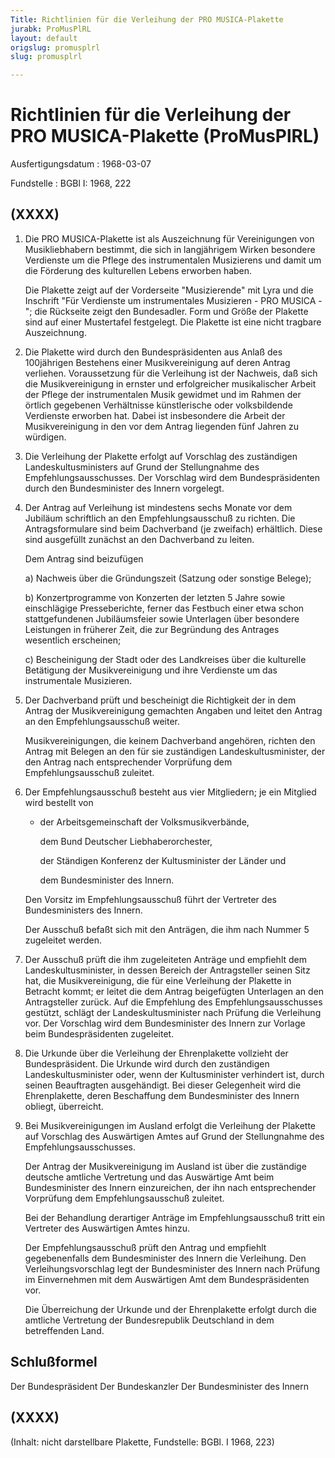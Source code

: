 ```yaml
---
Title: Richtlinien für die Verleihung der PRO MUSICA-Plakette
jurabk: ProMusPlRL
layout: default
origslug: promusplrl
slug: promusplrl

---
```


# Richtlinien für die Verleihung der PRO MUSICA-Plakette (ProMusPlRL)

Ausfertigungsdatum
:   1968-03-07

Fundstelle
:   BGBl I: 1968, 222



## (XXXX)


1.  Die PRO MUSICA-Plakette ist als Auszeichnung für Vereinigungen von
    Musikliebhabern bestimmt, die sich in langjährigem Wirken besondere
    Verdienste um die Pflege des instrumentalen Musizierens und damit um
    die Förderung des kulturellen Lebens erworben haben.

    Die Plakette zeigt auf der Vorderseite "Musizierende" mit Lyra und die
    Inschrift "Für Verdienste um instrumentales Musizieren - PRO MUSICA
    -"; die Rückseite zeigt den Bundesadler. Form und Größe der Plakette
    sind auf einer Mustertafel festgelegt. Die Plakette ist eine nicht
    tragbare Auszeichnung.


2.  Die Plakette wird durch den Bundespräsidenten aus Anlaß des
    100jährigen Bestehens einer Musikvereinigung auf deren Antrag
    verliehen. Voraussetzung für die Verleihung ist der Nachweis, daß sich
    die Musikvereinigung in ernster und erfolgreicher musikalischer Arbeit
    der Pflege der instrumentalen Musik gewidmet und im Rahmen der örtlich
    gegebenen Verhältnisse künstlerische oder volksbildende Verdienste
    erworben hat. Dabei ist insbesondere die Arbeit der Musikvereinigung
    in den vor dem Antrag liegenden fünf Jahren zu würdigen.


3.  Die Verleihung der Plakette erfolgt auf Vorschlag des zuständigen
    Landeskultusministers auf Grund der Stellungnahme des
    Empfehlungsausschusses. Der Vorschlag wird dem Bundespräsidenten durch
    den Bundesminister des Innern vorgelegt.


4.  Der Antrag auf Verleihung ist mindestens sechs Monate vor dem Jubiläum
    schriftlich an den Empfehlungsausschuß zu richten. Die
    Antragsformulare sind beim Dachverband (je zweifach) erhältlich. Diese
    sind ausgefüllt zunächst an den Dachverband zu leiten.

    Dem Antrag sind beizufügen

    a)  Nachweis über die Gründungszeit (Satzung oder sonstige Belege);


    b)  Konzertprogramme von Konzerten der letzten 5 Jahre sowie einschlägige
        Presseberichte, ferner das Festbuch einer etwa schon stattgefundenen
        Jubiläumsfeier sowie Unterlagen über besondere Leistungen in früherer
        Zeit, die zur Begründung des Antrages wesentlich erscheinen;


    c)  Bescheinigung der Stadt oder des Landkreises über die kulturelle
        Betätigung der Musikvereinigung und ihre Verdienste um das
        instrumentale Musizieren.





5.  Der Dachverband prüft und bescheinigt die Richtigkeit der in dem
    Antrag der Musikvereinigung gemachten Angaben und leitet den Antrag an
    den Empfehlungsausschuß weiter.

    Musikvereinigungen, die keinem Dachverband angehören, richten den
    Antrag mit Belegen an den für sie zuständigen Landeskultusminister,
    der den Antrag nach entsprechender Vorprüfung dem Empfehlungsausschuß
    zuleitet.


6.  Der Empfehlungsausschuß besteht aus vier Mitgliedern; je ein Mitglied
    wird bestellt von

    *   der Arbeitsgemeinschaft der Volksmusikverbände,

        dem Bund Deutscher Liebhaberorchester,

        der Ständigen Konferenz der Kultusminister der Länder und

        dem Bundesminister des Innern.




    Den Vorsitz im Empfehlungsausschuß führt der Vertreter des
    Bundesministers des Innern.

    Der Ausschuß befaßt sich mit den Anträgen, die ihm nach Nummer 5
    zugeleitet werden.


7.  Der Ausschuß prüft die ihm zugeleiteten Anträge und empfiehlt dem
    Landeskultusminister, in dessen Bereich der Antragsteller seinen Sitz
    hat, die Musikvereinigung, die für eine Verleihung der Plakette in
    Betracht kommt; er leitet die dem Antrag beigefügten Unterlagen an den
    Antragsteller zurück. Auf die Empfehlung des Empfehlungsausschusses
    gestützt, schlägt der Landeskultusminister nach Prüfung die Verleihung
    vor. Der Vorschlag wird dem Bundesminister des Innern zur Vorlage beim
    Bundespräsidenten zugeleitet.


8.  Die Urkunde über die Verleihung der Ehrenplakette vollzieht der
    Bundespräsident. Die Urkunde wird durch den zuständigen
    Landeskultusminister oder, wenn der Kultusminister verhindert ist,
    durch seinen Beauftragten ausgehändigt. Bei dieser Gelegenheit wird
    die Ehrenplakette, deren Beschaffung dem Bundesminister des Innern
    obliegt, überreicht.


9.  Bei Musikvereinigungen im Ausland erfolgt die Verleihung der Plakette
    auf Vorschlag des Auswärtigen Amtes auf Grund der Stellungnahme des
    Empfehlungsausschusses.

    Der Antrag der Musikvereinigung im Ausland ist über die zuständige
    deutsche amtliche Vertretung und das Auswärtige Amt beim
    Bundesminister des Innern einzureichen, der ihn nach entsprechender
    Vorprüfung dem Empfehlungsausschuß zuleitet.

    Bei der Behandlung derartiger Anträge im Empfehlungsausschuß tritt ein
    Vertreter des Auswärtigen Amtes hinzu.

    Der Empfehlungsausschuß prüft den Antrag und empfiehlt gegebenenfalls
    dem Bundesminister des Innern die Verleihung. Den Verleihungsvorschlag
    legt der Bundesminister des Innern nach Prüfung im Einvernehmen mit
    dem Auswärtigen Amt dem Bundespräsidenten vor.

    Die Überreichung der Urkunde und der Ehrenplakette erfolgt durch die
    amtliche Vertretung der Bundesrepublik Deutschland in dem betreffenden
    Land.





## Schlußformel

Der Bundespräsident
Der Bundeskanzler
Der Bundesminister des Innern


## (XXXX)

(Inhalt: nicht darstellbare Plakette,
Fundstelle: BGBl. I 1968, 223)

